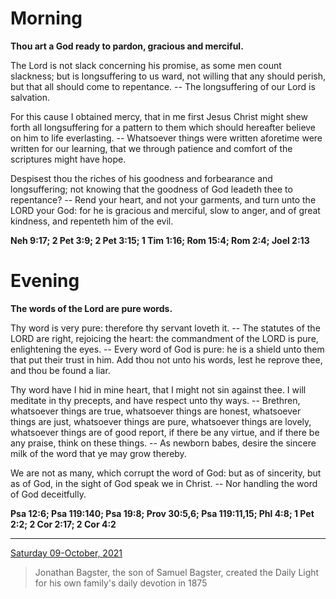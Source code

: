 # Morning

**Thou art a God ready to pardon, gracious and merciful.**
 
The Lord is not slack concerning his promise, as some men count slackness; but is longsuffering to us ward, not willing that any should perish, but that all should come to repentance. -- The longsuffering of our Lord is salvation.
 
For this cause I obtained mercy, that in me first Jesus Christ might shew forth all longsuffering for a pattern to them which should hereafter believe on him to life everlasting. -- Whatsoever things were written aforetime were written for our learning, that we through patience and comfort of the scriptures might have hope.
 
Despisest thou the riches of his goodness and forbearance and longsuffering; not knowing that the goodness of God leadeth thee to repentance? -- Rend your heart, and not your garments, and turn unto the LORD your God: for he is gracious and merciful, slow to anger, and of great kindness, and repenteth him of the evil.  

**Neh 9:17; 2 Pet 3:9; 2 Pet 3:15; 1 Tim 1:16; Rom 15:4; Rom 2:4; Joel 2:13**

# Evening

**The words of the Lord are pure words.**
 
Thy word is very pure: therefore thy servant loveth it. -- The statutes of the LORD are right, rejoicing the heart: the commandment of the LORD is pure, enlightening the eyes. -- Every word of God is pure: he is a shield unto them that put their trust in him. Add thou not unto his words, lest he reprove thee, and thou be found a liar.
 
Thy word have I hid in mine heart, that I might not sin against thee. I will meditate in thy precepts, and have respect unto thy ways. -- Brethren, whatsoever things are true, whatsoever things are honest, whatsoever things are just, whatsoever things are pure, whatsoever things are lovely, whatsoever things are of good report, if there be any virtue, and if there be any praise, think on these things. -- As newborn babes, desire the sincere milk of the word that ye may grow thereby.
 
We are not as many, which corrupt the word of God: but as of sincerity, but as of God, in the sight of God speak we in Christ. -- Nor handling the word of God deceitfully.  

**Psa 12:6; Psa 119:140; Psa 19:8; Prov 30:5,6; Psa 119:11,15; Phl 4:8; 1 Pet 2:2; 2 Cor 2:17; 2 Cor 4:2**

---

[Saturday 09-October, 2021](https://t.me/s/daily_light)

> Jonathan Bagster, the son of Samuel Bagster, created the Daily Light for his own family's daily devotion in 1875

